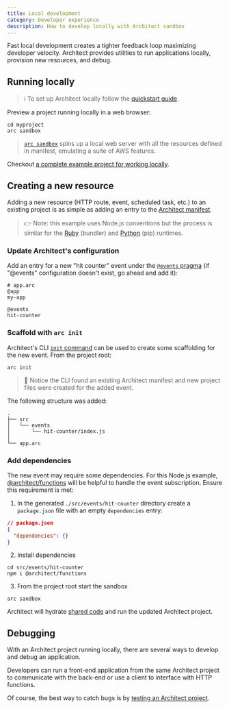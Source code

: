 ```yaml
---
title: Local development
category: Developer experience
description: How to develop locally with Architect sandbox
---
```


Fast local development creates a tighter feedback loop maximizing developer velocity. Architect provides utilities to run applications locally, provision new resources, and debug.

## Running locally

> ℹ️ To set up Architect locally follow the [quickstart guide](/docs/en/guides/get-started/quickstart).

Preview a project running locally in a web browser:

```console
cd myproject
arc sandbox
```

>  [`arc sandbox`](/docs/en/reference/cli/sandbox) spins up a local web server with all the resources defined in manifest, emulating a suite of AWS features.

Checkout [a complete example project for working locally](https://github.com/architect-examples/arc-example-working-locally).

## Creating a new resource

Adding a new resource (HTTP route, event, scheduled task, etc.) to an existing project is as simple as adding an entry to the [Architect manifest](/docs/en/guides/get-started/project-layout#manifest-file-format-overview).

> 👉 Note: this example uses Node.js conventions but the process is similar for the [Ruby](/docs/en/reference/runtime/ruby) (bundler) and [Python](/docs/en/reference/runtime/python) (pip) runtimes.

### Update Architect's configuration

Add an entry for a new "hit counter" event under the [`@events` pragma](/docs/en/reference/app.arc/events) (if "@events" configuration doesn't exist, go ahead and add it):

```arc
# app.arc
@app
my-app

@events
hit-counter
```

### Scaffold with `arc init`

Architect's CLI [`init` command](/docs/en/reference/cli/init) can be used to create some scaffolding for the new event. From the project root:

```console
arc init
```

> 👀 Notice the CLI found an existing Architect manifest and new project files were created for the added event.

The following structure was added:

```
.
├── src
│   └── events
│       └── hit-counter/index.js
│
└── app.arc
```

### Add dependencies

The new event may require some dependencies. For this Node.js example, [@architect/functions](https://github.com/architect/functions) will be helpful to handle the event subscription. Ensure this requirement is met:

1. In the generated `./src/events/hit-counter` directory create a `package.json` file with an empty `dependencies` entry:

```json
// package.json
{
  "dependencies": {}
}
```

2. Install dependencies

```console
cd src/events/hit-counter
npm i @architect/functions
```

3. From the project root start the sandbox

```console
arc sandbox
```

Architect will hydrate [shared code](/docs/en/guides/developer-experience/sharing-code) and run the updated Architect project.

## Debugging

With an Architect project running locally, there are several ways to develop and debug an application.

Developers can run a front-end application from the same Architect project to communicate with the back-end or use a client to interface with HTTP functions.

Of course, the best way to catch bugs is by [testing an Architect project](/docs/en/guides/developer-experience/testing).
